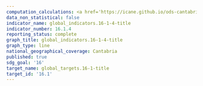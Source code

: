 ```yaml
---
computation_calculations: <a href='https://icane.github.io/ods-cantabria/assets/pdf/16.1.4.1.pdf' target='_blank'>Proporción de personas que se sienten seguras al caminar sola en su zona de residencia</a>
data_non_statistical: false
indicator_name: global_indicators.16-1-4-title
indicator_number: 16.1.4
reporting_status: complete
graph_title: global_indicators.16-1-4-title
graph_type: line
national_geographical_coverage: Cantabria
published: true
sdg_goal: '16'
target_name: global_targets.16-1-title
target_id: '16.1'
---
```

